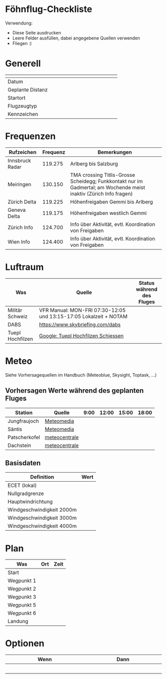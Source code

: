 # Föhnflug-Checkliste

Verwendung:
* Diese Seite ausdrucken
* Leere Felder ausfüllen, dabei angegebene Quellen verwenden
* Fliegen :)

# Generell

|   |<img width=200>|
|---|---|
|Datum||
|Geplante Distanz||
|Startort||
|Flugzeugtyp||
|Kennzeichen||



# Frequenzen

|Rufzeichen|Frequenz|Bemerkungen|
|---|---|---|
|Innsbruck Radar|119.275|Arlberg bis Salzburg|
|Meiringen|130.150|TMA crossing Titlis-Grosse Scheidegg; Funkkontakt nur im Gadmertal; am Wochende meist inaktiv (Zürich Info fragen)|
|Zürich Delta|119.225|Höhenfreigaben Gemmi bis Arlberg|
|Geneva Delta|119.175|Höhenfreigaben westlich Gemmi|
|Zürich Info|124.700|Info über Aktivität, evtl. Koordination von Freigaben|
|Wien Info|124.400|Info über Aktivität, evtl. Koordination von Freigaben|

# Luftraum

|Was|Quelle|Status während des Fluges|
|---|---|---|
|Militär Schweiz|VFR Manual: MON-FRI 07:30-12:05 und 13:15-17:05 Lokalzeit + NOTAM||
|DABS|<https://www.skybriefing.com/dabs>||
|Tuepl Hochfilzen|[Google: Tuepl Hochfilzen Schiessen](https://www.google.com/search?q=tuepl+hochfilzen+schiessen)||

# Meteo

Siehe Vorhersagequellen im Handbuch (Meteoblue, Skysight, Toptask, ...)

## Vorhersagen Werte während des geplanten Fluges

|Station|Quelle|9:00|12:00|15:00|18:00|
|---|---|---|---|---|---|
|Jungfraujoch|[Meteomedia](http://wetterstationen.meteomedia.de/station=067300&wahl=vorhersage)|||||
|Säntis|[Meteomedia](http://wetterstationen.meteomedia.ch/station=066800&wahl=vorhersage)|||||
|Patscherkofel|[meteocentrale](http://www.meteocentrale.ch/de/europa/oesterreich/wetter-patscherkofel/details/S111260/)|||||
|Dachstein|[meteocentrale](http://www.meteocentrale.ch/de/europa/frankreich/wetter-dachstein/details/N-2041167/)|||||


## Basisdaten

|Definition|Wert|
|---|---|
|ECET (lokal)||
|Nullgradgrenze||
|Hauptwindrichtung||
|Windgeschwindigkeit 2000m||
|Windgeschwindigkeit 3000m||
|Windgeschwindigkeit 4000m||

# Plan

|Was|Ort|Zeit|
|---|---|---|
|Start|||
|Wegpunkt 1|||
|Wegpunkt 2|||
|Wegpunkt 3|||
|Wegpunkt 5|||
|Wegpunkt 6|||
|Landung|||

# Optionen

|Wenn <img width=300>|Dann <img width=300>|
|---|---|
| | |
| | |
| | |
| | |
| | |
